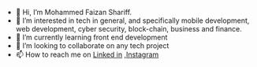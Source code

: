 - 👋 Hi, I’m Mohammed Faizan Shariff.
- 👀 I’m interested in tech in general, and specifically mobile development, web development, cyber security, block-chain, business and finance.
- 🌱 I’m currently learning front end development
- 💞️ I’m looking to collaborate on any tech project
- 📫 How to reach me on [Linked in](https://www.linkedin.com/in/mrfaizanshariff/) ,[Instagram](https://www.instagram.com/mohammedfaizanshariff/)

<!---
mrfaizanshariff/mrfaizanshariff is a ✨ special ✨ repository because its `README.md` (this file) appears on your GitHub profile.
You can click the Preview link to take a look at your changes.

--->

